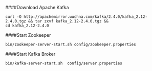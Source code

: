 ####Download Apache Kafka
```shell script
curl -O http://apachemirror.wuchna.com/kafka/2.4.0/kafka_2.12-2.4.0.tgz && tar zxvf kafka_2.12-2.4.0.tgz && 
cd kafka_2.12-2.4.0
```

####Start Zookeeper
```shell script
bin/zookeeper-server-start.sh config/zookeeper.properties
```

####Start Kafka Broker
```shell script
bin/kafka-server-start.sh  config/server.properties
```